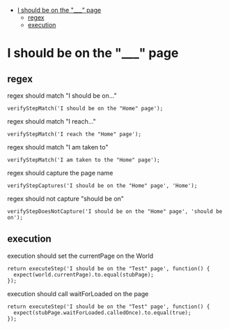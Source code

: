* [I should be on the "\_\_\_" page](i-should-be-on-the-"\_\_\_"-page)
    * [regex](regex)
    * [execution](execution)
# I should be on the "\_\_\_" page
## regex
 regex should match "I should be on..."

```
verifyStepMatch('I should be on the "Home" page');
```


 regex should match "I reach..."

```
verifyStepMatch('I reach the "Home" page');
```


 regex should match "I am taken to"

```
verifyStepMatch('I am taken to the "Home" page');
```


 regex should capture the page name

```
verifyStepCaptures('I should be on the "Home" page', 'Home');
```


 regex should not capture "should be on"

```
verifyStepDoesNotCapture('I should be on the "Home" page', 'should be on');
```


## execution
 execution should set the currentPage on the World

```
return executeStep('I should be on the "Test" page', function() {
  expect(world.currentPage).to.equal(stubPage);
});
```


 execution should call waitForLoaded on the page

```
return executeStep('I should be on the "Test" page', function() {
  expect(stubPage.waitForLoaded.calledOnce).to.equal(true);
});
```

